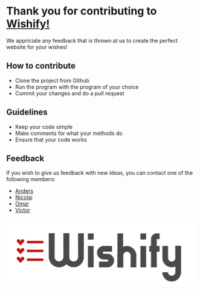 # Thank you for contributing to <a href="wishify.com">Wishify!</a>
We appriciate any feedback that is thrown at us to create the perfect website for your wishes!

## How to contribute
- Clone the project from Github
- Run the program with the program of your choice
- Commit your changes and do a pull request

## Guidelines
- Keep your code simple
- Make comments for what your methods do
- Ensure that your code works

## Feedback
If you wish to give us feedback with new ideas, you can contact one of the following members:
- <a href="https://github.com/Teller501">Anders</a>
- <a href="https://github.com/nicolaiandersson">Nicolai</a>
- <a href="https://github.com/OmarKayed">Omar</a>
- <a href="https://github.com/VictorHanert">Victor</a>

<a href="wishify.com"><img src=https://github.com/Teller501/Miniprojekt_2semester/blob/main/src/main/resources/static/images/logo.png></a> 
